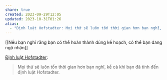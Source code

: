 ```yaml
---
share: true
created: 2023-09-29T12:05
updated: 2023-10-31T01:26
alias:
  - "Định luật Hofstadter: Mọi thứ sẽ luôn tốn thời gian hơn bạn nghĩ, kể cả khi bạn đã tính đến định luật Hofstadter"
---
```

[[Nếu bạn nghĩ rằng bạn có thể hoàn thành đúng kế hoạch, có thể bạn đang ngộ nhận]] 

[Định luật Hofstadter](https://en.wikipedia.org/wiki/Hofstadter%27s_law): 
>Mọi thứ sẽ luôn tốn thời gian hơn bạn nghĩ, kể cả khi bạn đã tính đến định luật Hofstadter.

